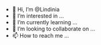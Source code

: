 - 👋 Hi, I’m @Lindinia
- 👀 I’m interested in ...
- 🌱 I’m currently learning ...
- 💞️ I’m looking to collaborate on ...
- 📫 How to reach me ...

<!---
Lindinia/Lindinia is a ✨ special ✨ repository because its `README.md` (this file) appears on your GitHub profile.
You can click the Preview link to take a look at your changes.
--->
